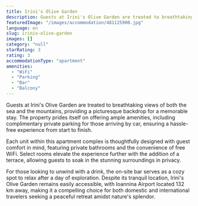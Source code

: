 ```yaml
---
title: Irini's Olive Garden
description: Guests at Irini's Olive Garden are treated to breathtaking views of both the sea and the mountains, providing a picturesque backdrop for a memorable stay. The p
featuredImage: "/images/accommodation/481125900.jpg"
language: en
slug: irinis-olive-garden
images: []
category: "null"
starRating: 3
rating: 3
accommodationType: "apartment"
amenities:
  - "WiFi"
  - "Parking"
  - "Bar"
  - "Balcony"
---
```


Guests at Irini's Olive Garden are treated to breathtaking views of both the sea and the mountains, providing a picturesque backdrop for a memorable stay. The property prides itself on offering ample amenities, including complimentary private parking for those arriving by car, ensuring a hassle-free experience from start to finish.

Each unit within this apartment complex is thoughtfully designed with guest comfort in mind, featuring private bathrooms and the convenience of free WiFi. Select rooms elevate the experience further with the addition of a terrace, allowing guests to soak in the stunning surroundings in privacy.

For those looking to unwind with a drink, the on-site bar serves as a cozy spot to relax after a day of exploration. Despite its tranquil location, Irini's Olive Garden remains easily accessible, with Ioannina Airport located 132 km away, making it a compelling choice for both domestic and international travelers seeking a peaceful retreat amidst nature's splendor.

